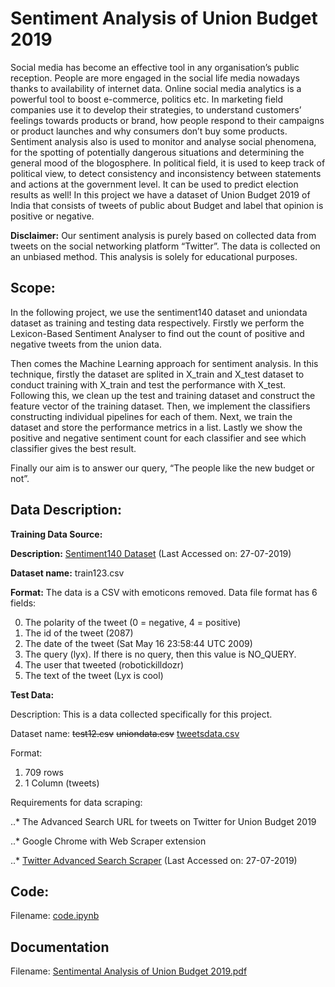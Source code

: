 # Sentiment Analysis of Union Budget 2019

Social media has become an effective tool in any organisation’s public reception. People are more
engaged in the social life media nowadays thanks to availability of internet data. Online social media
analytics is a powerful tool to boost e-commerce, politics etc. In marketing field companies use it to
develop their strategies, to understand customers’ feelings towards products or brand, how people
respond to their campaigns or product launches and why consumers don’t buy some products.
Sentiment analysis also is used to monitor and analyse social phenomena, for the spotting of
potentially dangerous situations and determining the general mood of the blogosphere. In political
field, it is used to keep track of political view, to detect consistency and inconsistency between
statements and actions at the government level. It can be used to predict election results as well! In
this project we have a dataset of Union Budget 2019 of India that consists of tweets of public about
Budget and label that opinion is positive or negative.

__Disclaimer:__ Our sentiment analysis is purely based on collected data from tweets on the social
networking platform “Twitter”. The data is collected on an unbiased method. This analysis is solely
for educational purposes.

## Scope: 
In the following project, we use the sentiment140 dataset and uniondata dataset as training
and testing data respectively. Firstly we perform the Lexicon-Based Sentiment Analyser to find out
the count of positive and negative tweets from the union data.

Then comes the Machine Learning approach for sentiment analysis. In this technique, firstly the
dataset are splited in X_train and X_test dataset to conduct training with X_train and test the
performance with X_test. Following this, we clean up the test and training dataset and construct the
feature vector of the training dataset. Then, we implement the classifiers constructing individual
pipelines for each of them. Next, we train the dataset and store the performance metrics in a list.
Lastly we show the positive and negative sentiment count for each classifier and see which classifier
gives the best result.

Finally our aim is to answer our query, “The people like the new budget or not”.

## Data Description:

__Training Data Source:__

__Description:__ [Sentiment140 Dataset](http://help.sentiment140.com/for-students) (Last Accessed on: 27-07-2019) 

__Dataset name:__ train123.csv

__Format:__
The data is a CSV with emoticons removed. Data file format has 6 fields:

0. The polarity of the tweet (0 = negative, 4 = positive)
1. The id of the tweet (2087)
2. The date of the tweet (Sat May 16 23:58:44 UTC 2009)
3. The query (lyx). If there is no query, then this value is NO_QUERY.
4. The user that tweeted (robotickilldozr)
5. The text of the tweet (Lyx is cool)

__Test Data:__

Description: This is a data collected specifically for this project.

Dataset name: ~~test12.csv~~ ~~uniondata.csv~~ [tweetsdata.csv](https://github.com/globsyn-group-4/Union-budget-sentiment-analysis-2019/blob/master/tweetsdata.csv)

Format:
1. 709 rows
2. 1 Column (tweets)

Requirements for data scraping:

..* The Advanced Search URL for tweets on Twitter for Union Budget 2019

..* Google Chrome with Web Scraper extension

..* [Twitter Advanced Search Scraper](https://gist.github.com/scrapehero/d0305d8d15b0e447dcefdf548a) (Last Accessed on: 27-07-2019) 


## Code:

Filename: [code.ipynb](https://github.com/globsyn-group-4/Union-budget-sentiment-analysis-2019/blob/master/code.ipynb)

## Documentation

Filename: [Sentimental Analysis of Union Budget 2019.pdf](https://github.com/globsyn-group-4/Union-budget-sentiment-analysis-2019/blob/master/Sentimental%20Analysis%20of%20Union%20Budget%202019.pdf)
